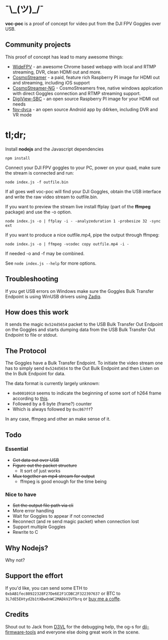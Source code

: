 # ¯\\\_(ツ)_/¯
**voc-poc** is a proof of concept for video put from the DJI FPV Goggles over USB.

## Community projects
This proof of concept has lead to many awesome things:

 - [WideFPV](https://widefpv.com/) - an awesome Chrome based webapp with local and RTMP streaming, DVR, clean HDMI out and more.
 - [CosmoStreamer](https://cosmostreamer.com/products/djifpvgoggles/) - a paid, feature rich Raspberry PI image for HDMI out and streaming, including iOS support
 - [CosmoStreamer-NG](https://cosmostreamer.com/apps/cosmoviewer-ng/) - CosmoStreamers free, native windows applcation with direct Goggles connection and RTMP streaming support.
 - [DigiView-SBC](https://github.com/fpvout/DigiView-SBC) - an open source Raspberry PI image for your HDMI out needs
 - [fpv-dvca](https://github.com/d4rken/fpv-dvca) - an open source Android app by d4rken, including DVR and VR mode
 
# tl;dr;

Install **nodejs** and the Javascript dependencies

    npm install
    
Connect your DJI FPV goggles to your PC, power on your quad, make sure the stream is connected and run:

    node index.js -f outfile.bin
    
If all goes well voc-poc will find your DJI Goggles, obtain the USB interface and write the raw video stream to outfile.bin.

If you want to preview the stream live install ffplay (part of the **ffmpeg** package) and use the -o option.

    node index.js -o | ffplay -i - -analyzeduration 1 -probesize 32 -sync ext

If you want to produce a nice outfile.mp4, pipe the output through ffmpeg:

    node index.js -o | ffmpeg -vcodec copy outfile.mp4 -i -

If needed -o and -f may be combined.

See `node index.js --help` for more options.

## Troubleshooting
If you get USB errors on Windows make sure the Goggles Bulk Transfer Endpoint is using WinUSB drivers using [Zadiq](https://zadig.akeo.ie/).

## How does this work

It sends the magic `0x524d5654` packet to the USB Bulk Transfer Out Endpoint on the Goggles and starts dumping data from the USB Bulk Transfer Out Endpoint to file or stdout.

## The Protocol
The Goggles have a Bulk Transfer Endpoint. To initiate the video stream one has to simply send `0x524d5654` to the Out Bulk Endpoint and then Listen on the In Bulk Endpoint for data.

The data format is currently largely unknown:

 - `0x00010910` seems to indicate the beginning of some sort of h264 frame according to [this](https://github.com/district-michael/fpv_live/blob/4c7bb40e5cc5daec67b39cc093235afb959a4bfe/src/main/java/com/dji/video/framing/internal/parser/VideoFrameParser.java#L47).
 - Followed by a 6 byte (frame?) counter
 - Which is always followed by `0xc867ff`?

In any case, ffmpeg and other an make sense of it.

## Todo
### Essential

 - ~~Get data out over USB~~
 - ~~Figure out the packet structure~~
	 - It sort of just works
 - ~~Mux together an mp4 stream for output~~
	 - ffmpeg is good enough for the time being

### Nice to have

 - ~~Set the output file path via cli~~
 - More error handling
 - Wait for Goggles to appear if not connected
 - Reconnect (and re send magic packet) when connection lost
 - Support multiple Goggles
 - Rewrite to C

## Why Nodejs?

Why not?

## Support the effort

If you'd like, you can send some ETH to `0xbAB1fec80922328F27De6E2F1CDBC2F322397637` or BTC to `3L7dE5EHtyd2b1tXBwdnWC2MADkV2VTbrq`  or [buy me a coffe](https://www.buymeacoffee.com/fpv.wtf).

## Credits

Shout out to Jack from [D3VL](https://d3vl.com/) for the debugging help, the og-s for [dji-firmware-tools](https://github.com/o-gs/dji-firmware-tools) and everyone else doing great work in the scene.
